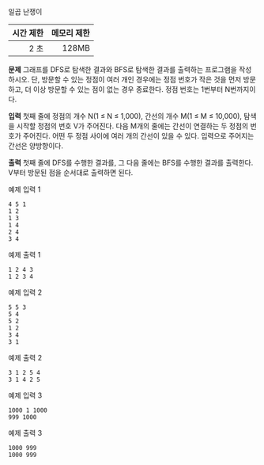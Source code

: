 일곱 난쟁이

|시간 제한|메모리 제한|
|---:|---:|
|2 초 | 128MB |

**문제**
그래프를 DFS로 탐색한 결과와 BFS로 탐색한 결과를 출력하는 프로그램을 작성하시오. 단, 방문할 수 있는 정점이 여러 개인 경우에는 정점 번호가 작은 것을 먼저 방문하고, 더 이상 방문할 수 있는 점이 없는 경우 종료한다. 정점 번호는 1번부터 N번까지이다.



**입력**
첫째 줄에 정점의 개수 N(1 ≤ N ≤ 1,000), 간선의 개수 M(1 ≤ M ≤ 10,000), 탐색을 시작할 정점의 번호 V가 주어진다. 다음 M개의 줄에는 간선이 연결하는 두 정점의 번호가 주어진다. 어떤 두 정점 사이에 여러 개의 간선이 있을 수 있다. 입력으로 주어지는 간선은 양방향이다.



**출력**
첫째 줄에 DFS를 수행한 결과를, 그 다음 줄에는 BFS를 수행한 결과를 출력한다. V부터 방문된 점을 순서대로 출력하면 된다.


예제 입력 1 
```
4 5 1
1 2
1 3
1 4
2 4
3 4
```

예제 출력 1 
```
1 2 4 3
1 2 3 4
```



예제 입력 2
```
5 5 3
5 4
5 2
1 2
3 4
3 1
```

예제 출력 2
```
3 1 2 5 4
3 1 4 2 5
```

예제 입력 3
```
1000 1 1000
999 1000
```

예제 출력 3
```
1000 999
1000 999
```

